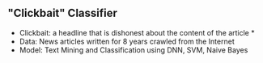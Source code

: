 ## "Clickbait" Classifier
* Clickbait: a headline that is dishonest about the content of the article *
* Data: News articles written for 8 years crawled from the Internet
* Model: Text Mining and Classification using DNN, SVM, Naive Bayes
